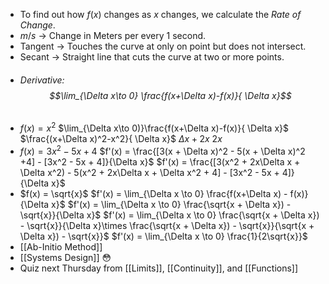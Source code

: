 - To find out how $f(x)$ changes as $x$ changes, we calculate the *Rate of Change*.
- $m/s$ $\to$ Change in Meters per every 1 second.
- Tangent $\to$ Touches the curve at only on point but does not intersect.
- Secant $\to$ Straight line that cuts the curve at two or more points.
- ###### Derivative: $$\lim_{\Delta x\to 0} \frac{f(x+\Delta x)-f(x)}{ \Delta x}$$
- $f(x) = x^2$
  $\lim_{\Delta x\to 0)}\frac{f(x+\Delta x)-f(x)}{ \Delta x}$
  $\frac{(x+\Delta x)^2-x^2}{ \Delta x}$
  $\Delta x + 2x$
  $2x$
- $f(x) = 3x^2 - 5x + 4$
  $f'(x) = \frac{[3(x + \Delta x)^2 - 5(x + \Delta x)^2 +4] - [3x^2 - 5x + 4]}{\Delta x}$
  $f'(x) = \frac{[3(x^2 + 2x\Delta x + \Delta x^2) - 5(x^2 + 2x\Delta x + \Delta x^2 + 4] - [3x^2 - 5x + 4]}{\Delta x}$
- $f(x) = \sqrt{x}$
  $f'(x) = \lim_{\Delta x \to 0} \frac{f(x+\Delta x) - f(x)}{\Delta x}$
  $f'(x) = \lim_{\Delta x \to 0} \frac{\sqrt{x + \Delta x}) - \sqrt{x}}{\Delta x}$
  $f'(x) = \lim_{\Delta x \to 0} \frac{\sqrt{x + \Delta x}) - \sqrt{x}}{\Delta x}\times \frac{\sqrt{x + \Delta x}) - \sqrt{x}}{\sqrt{x + \Delta x}) - \sqrt{x}}$
  $f'(x) = \lim_{\Delta x \to 0} \frac{1}{2\sqrt{x}}$
- [[Ab-Initio Method]]
- [[Systems Design]] 😳
- Quiz next Thursday from [[Limits]], [[Continuity]], and [[Functions]] 